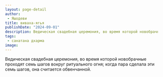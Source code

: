 ```yaml
---
layout: page-detail
author:
 - Яшодеви
title: виваха-ягья
publishDate: "2024-09-01"
description: Ведическая свадебная церемония, во время которой новобрачные проходят семь шагов вокруг ритуального огня; когда пара сделала эти семь шагов, она считается обвенчанной.
tags:
 - санатана дхарма
image: 
---
```


Ведическая свадебная церемония, во время которой новобрачные проходят семь шагов вокруг ритуального огня; когда пара сделала эти семь шагов, она считается обвенчанной.

